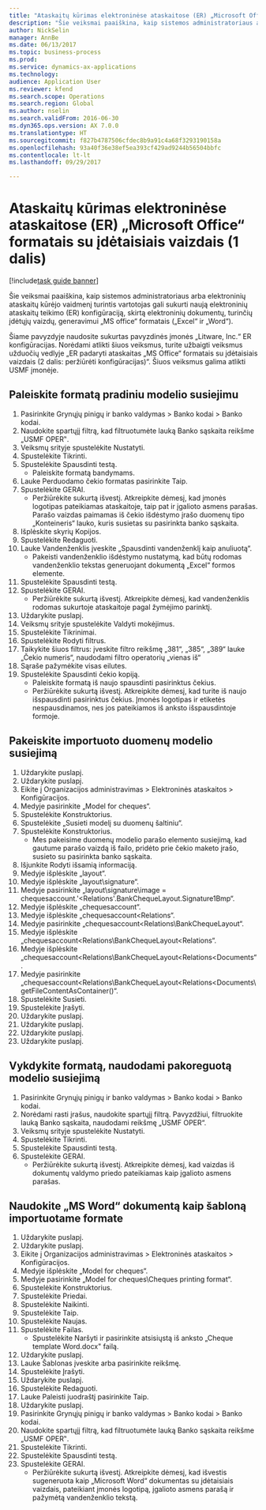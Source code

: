 ```yaml
--- 
title: "Ataskaitų kūrimas elektroninėse ataskaitose (ER) „Microsoft Office“ formatais su įdėtaisiais vaizdais (1 dalis)"
description: "Šie veiksmai paaiškina, kaip sistemos administratoriaus arba elektroninių ataskaitų kūrėjo vaidmenį turintis vartotojas gali sukurti naują elektroninių ataskaitų teikimo (ER) konfigūraciją, skirtą elektroninių dokumentų, turinčių įdėtųjų vaizdų, generavimui „MS office“ formatais („Excel“ ir „Word“)."
author: NickSelin
manager: AnnBe
ms.date: 06/13/2017
ms.topic: business-process
ms.prod: 
ms.service: dynamics-ax-applications
ms.technology: 
audience: Application User
ms.reviewer: kfend
ms.search.scope: Operations
ms.search.region: Global
ms.author: nselin
ms.search.validFrom: 2016-06-30
ms.dyn365.ops.version: AX 7.0.0
ms.translationtype: HT
ms.sourcegitcommit: f827b4787506cfdec8b9a91c4a68f3293190158a
ms.openlocfilehash: 93a40f36e38ef5ea393cf429ad9244b56504bbfc
ms.contentlocale: lt-lt
ms.lasthandoff: 09/29/2017

---
```

# <a name="make-reports-in-microsoft-office-formats-with-embedded-images-for-electronic-reporting-er--part-1"></a>Ataskaitų kūrimas elektroninėse ataskaitose (ER) „Microsoft Office“ formatais su įdėtaisiais vaizdais (1 dalis) 

[!include[task guide banner](../../includes/task-guide-banner.md)]

Šie veiksmai paaiškina, kaip sistemos administratoriaus arba elektroninių ataskaitų kūrėjo vaidmenį turintis vartotojas gali sukurti naują elektroninių ataskaitų teikimo (ER) konfigūraciją, skirtą elektroninių dokumentų, turinčių įdėtųjų vaizdų, generavimui „MS office“ formatais („Excel“ ir „Word“).

Šiame pavyzdyje naudosite sukurtas pavyzdinės įmonės „Litware, Inc.“ ER konfigūracijas.  Norėdami atlikti šiuos veiksmus, turite užbaigti veiksmus užduočių vedlyje „ER padaryti ataskaitas „MS Office“ formatais su įdėtaisiais vaizdais (2 dalis: peržiūrėti konfigūracijas)“. Šiuos veiksmus galima atlikti USMF įmonėje.


## <a name="run-format-with-initial-model-mapping"></a>Paleiskite formatą pradiniu modelio susiejimu
1. Pasirinkite Grynųjų pinigų ir banko valdymas > Banko kodai > Banko kodai.
2. Naudokite spartųjį filtrą, kad filtruotumėte lauką Banko sąskaita reikšme „USMF OPER‟.
3. Veiksmų srityje spustelėkite Nustatyti.
4. Spustelėkite Tikrinti.
5. Spustelėkite Spausdinti testą.
    * Paleiskite formatą bandymams.  
6. Lauke Perduodamo čekio formatas pasirinkite Taip.
7. Spustelėkite GERAI.
    * Peržiūrėkite sukurtą išvestį. Atkreipkite dėmesį, kad įmonės logotipas pateikiamas ataskaitoje, taip pat ir įgalioto asmens parašas. Parašo vaizdas paimamas iš čekio išdėstymo įrašo duomenų tipo „Konteineris“ lauko, kuris susietas su pasirinkta banko sąskaita.  
8. Išplėskite skyrių Kopijos.
9. Spustelėkite Redaguoti.
10. Lauke Vandenženklis įveskite „Spausdinti vandenženklį kaip anuliuotą“.
    * Pakeisti vandenženklio išdėstymo nustatymą, kad būtų rodomas vandenženklio tekstas generuojant dokumentą „Excel“ formos elemente.  
11. Spustelėkite Spausdinti testą.
12. Spustelėkite GERAI.
    * Peržiūrėkite sukurtą išvestį. Atkreipkite dėmesį, kad vandenženklis rodomas sukurtoje ataskaitoje pagal žymėjimo parinktį.  
13. Uždarykite puslapį.
14. Veiksmų srityje spustelėkite Valdyti mokėjimus.
15. Spustelėkite Tikrinimai.
16. Spustelėkite Rodyti filtrus.
17. Taikykite šiuos filtrus: įveskite filtro reikšmę „381“, „385“, „389“ lauke „Čekio numeris“, naudodami filtro operatorių „vienas iš“
18. Sąraše pažymėkite visas eilutes.
19. Spustelėkite Spausdinti čekio kopiją.
    * Paleiskite formatą iš naujo spausdinti pasirinktus čekius.  
    * Peržiūrėkite sukurtą išvestį. Atkreipkite dėmesį, kad turite iš naujo išspausdinti pasirinktus čekius. Įmonės logotipas ir etiketės nespausdinamos, nes jos pateikiamos iš anksto išspausdintoje formoje.  

## <a name="modify-the-mapping-of-the-imported-data-model"></a>Pakeiskite importuoto duomenų modelio susiejimą
1. Uždarykite puslapį.
2. Uždarykite puslapį.
3. Eikite į Organizacijos administravimas > Elektroninės ataskaitos > Konfigūracijos.
4. Medyje pasirinkite „Model for cheques“.
5. Spustelėkite Konstruktorius.
6. Spustelėkite „Susieti modelį su duomenų šaltiniu“.
7. Spustelėkite Konstruktorius.
    * Mes pakeisime duomenų modelio parašo elemento susiejimą, kad gautume parašo vaizdą iš failo, pridėto prie čekio maketo įrašo, susieto su pasirinkta banko sąskaita.  
8. Išjunkite Rodyti išsamią informaciją.
9. Medyje išplėskite „layout“.
10. Medyje išplėskite „layout\signature“.
11. Medyje pasirinkite „layout\signature\image = chequesaccount.'<Relations'.BankChequeLayout.Signature1Bmp“.
12. Medyje išplėskite „chequesaccount“.
13. Medyje išplėskite „chequesaccount\<Relations“.
14. Medyje pasirinkite „chequesaccount\<Relations\BankChequeLayout“.
15. Medyje išplėskite „chequesaccount\<Relations\BankChequeLayout\<Relations“.
16. Medyje išplėskite „chequesaccount\<Relations\BankChequeLayout\<Relations\<Documents“.
17. Medyje pasirinkite „chequesaccount\<Relations\BankChequeLayout\<Relations\<Documents\getFileContentAsContainer()“.
18. Spustelėkite Susieti.
19. Spustelėkite Įrašyti.
20. Uždarykite puslapį.
21. Uždarykite puslapį.
22. Uždarykite puslapį.
23. Uždarykite puslapį.

## <a name="run-format-using-the-adjusted-model-mapping"></a>Vykdykite formatą, naudodami pakoreguotą modelio susiejimą
1. Pasirinkite Grynųjų pinigų ir banko valdymas > Banko kodai > Banko kodai.
2. Norėdami rasti įrašus, naudokite spartųjį filtrą. Pavyzdžiui, filtruokite lauką Banko sąskaita, naudodami reikšmę „USMF OPER“.
3. Veiksmų srityje spustelėkite Nustatyti.
4. Spustelėkite Tikrinti.
5. Spustelėkite Spausdinti testą.
6. Spustelėkite GERAI.
    * Peržiūrėkite sukurtą išvestį. Atkreipkite dėmesį, kad vaizdas iš dokumentų valdymo priedo pateikiamas kaip įgalioto asmens parašas.  

## <a name="use-ms-word-document-as-a-template-in-the-imported-format"></a>Naudokite „MS Word“ dokumentą kaip šabloną importuotame formate
1. Uždarykite puslapį.
2. Uždarykite puslapį.
3. Eikite į Organizacijos administravimas > Elektroninės ataskaitos > Konfigūracijos.
4. Medyje išplėskite „Model for cheques“.
5. Medyje pasirinkite „Model for cheques\Cheques printing format“.
6. Spustelėkite Konstruktorius.
7. Spustelėkite Priedai.
8. Spustelėkite Naikinti.
9. Spustelėkite Taip.
10. Spustelėkite Naujas.
11. Spustelėkite Failas.
    * Spustelėkite Naršyti ir pasirinkite atsisiųstą iš anksto „Cheque template Word.docx" failą.  
12. Uždarykite puslapį.
13. Lauke Šablonas įveskite arba pasirinkite reikšmę.
14. Spustelėkite Įrašyti.
15. Uždarykite puslapį.
16. Spustelėkite Redaguoti.
17. Lauke Paleisti juodraštį pasirinkite Taip.
18. Uždarykite puslapį.
19. Pasirinkite Grynųjų pinigų ir banko valdymas > Banko kodai > Banko kodai.
20. Naudokite spartųjį filtrą, kad filtruotumėte lauką Banko sąskaita reikšme „USMF OPER‟.
21. Spustelėkite Tikrinti.
22. Spustelėkite Spausdinti testą.
23. Spustelėkite GERAI.
    * Peržiūrėkite sukurtą išvestį. Atkreipkite dėmesį, kad išvestis sugeneruota kaip „Microsoft Word“ dokumentas su įdėtaisiais vaizdais, pateikiant įmonės logotipą, įgalioto asmens parašą ir pažymėtą vandenženklio tekstą.  



